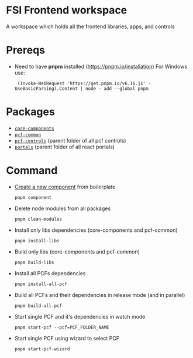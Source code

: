 # FSI Frontend workspace
A workspace which holds all the frontend libraries, apps, and controls


# Prereqs
- Need to have **pnpm** installed (https://pnpm.io/installation) For Windows use:
  ```
   (Invoke-WebRequest 'https://get.pnpm.io/v6.16.js' -UseBasicParsing).Content | node - add --global pnpm 
   ```

# Packages 
- [`core-components`](./core-components#readme)
- [`pcf-common`](./pcf-common#readme)
- [`pcf-controls`](./pcf-controls#readme) (parent folder of all pcf controls)
- [`portals`](./portals#readme) (parent folder of all react portals)

# Command 
- [Create a new component](./scripts/create-component#readme) from boilerplate
  ```
  pnpm component
  ```
- Delete node modules from all packages
  ```
  pnpm clean-modules
  ```
- Install only libs dependencies (core-components and pcf-common)
  ```
  pnpm install-libs
  ```
- Build only libs (core-components and pcf-common)
  ```
  pnpm build-libs
  ```
- Install all PCFs dependencies
  ```
  pnpm install-all-pcf
  ```
- Build all PCFs and their dependencies in release mode (and in parallel) 
  ```
  pnpm build-all-pcf
  ```
- Start single PCF and it's dependencies in watch mode
  ```
  pnpm start-pcf --pcf=PCF_FOLDER_NAME
  ```
- Start single PCF using wizard to select PCF
  ```
  pnpm start-pcf-wizard
  ```  